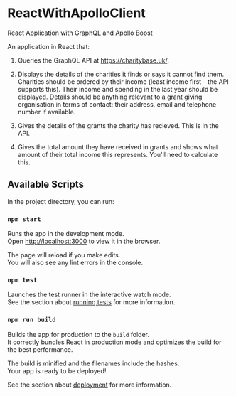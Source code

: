 # ReactWithApolloClient
React Application with GraphQL and Apollo Boost


An application in React that:

1. Queries the GraphQL API at https://charitybase.uk/.

2. Displays the details of the charities it finds or says it cannot find them. Charities should be ordered by their income (least income first - the API supports this). Their income and spending in the last year should be displayed. Details should be anything relevant to a grant giving organisation in terms of contact: their address, email and telephone number if available.

3. Gives the details of the grants the charity has recieved. This is in the API.

4. Gives the total amount they have received in grants and shows what amount of their total income this represents. You'll need to calculate this.


## Available Scripts

In the project directory, you can run:

### `npm start`

Runs the app in the development mode.<br>
Open [http://localhost:3000](http://localhost:3000) to view it in the browser.

The page will reload if you make edits.<br>
You will also see any lint errors in the console.

### `npm test`

Launches the test runner in the interactive watch mode.<br>
See the section about [running tests](https://facebook.github.io/create-react-app/docs/running-tests) for more information.

### `npm run build`

Builds the app for production to the `build` folder.<br>
It correctly bundles React in production mode and optimizes the build for the best performance.

The build is minified and the filenames include the hashes.<br>
Your app is ready to be deployed!

See the section about [deployment](https://facebook.github.io/create-react-app/docs/deployment) for more information.





